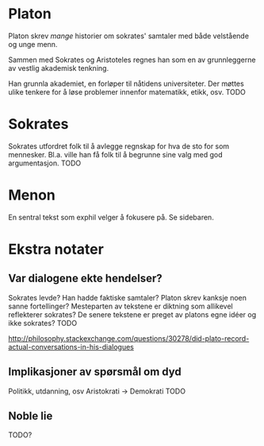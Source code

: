 Platon
======
Platon skrev *mange* historier om sokrates' samtaler med både velstående og unge menn.

Sammen med Sokrates og Aristoteles regnes han som en av grunnleggerne av vestlig
akademisk tenkning.

Han grunnla akademiet, en forløper til nåtidens universiteter.
Der møttes ulike tenkere for å løse problemer innenfor matematikk, etikk, osv.
TODO

Sokrates
========
Sokrates utfordret folk til å avlegge regnskap for hva de sto for som mennesker.
Bl.a. ville han få folk til å begrunne sine valg med god argumentasjon.
TODO

Menon
=====
En sentral tekst som exphil velger å fokusere på.
Se sidebaren.

Ekstra notater
==============
Var dialogene ekte hendelser?
-----------------------------
Sokrates levde?
Han hadde faktiske samtaler?
Platon skrev kanksje noen sanne fortellinger?
Mesteparten av tekstene er diktning som allikevel reflekterer sokrates?
De senere tekstene er preget av platons egne idéer og ikke sokrates?
TODO

http://philosophy.stackexchange.com/questions/30278/did-plato-record-actual-conversations-in-his-dialogues

Implikasjoner av spørsmål om dyd
--------------------------------
Politikk, utdanning, osv
Aristokrati -> Demokrati
TODO

Noble lie
---------
TODO?
